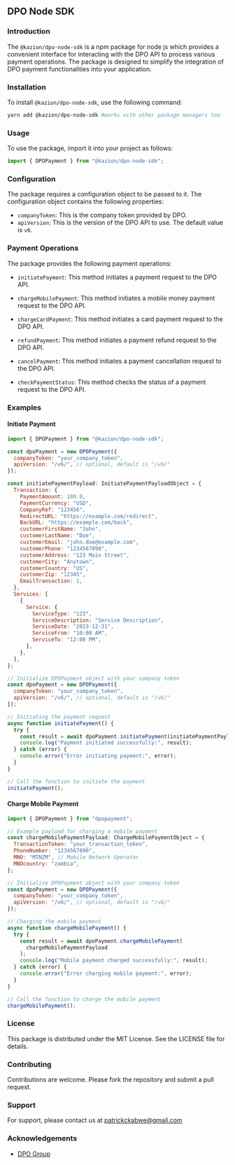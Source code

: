 ## DPO Node SDK

### Introduction

The `@kazion/dpo-node-sdk` is a npm package for node js which provides a convenient interface for interacting with the DPO API to process various payment operations. The package is designed to simplify the integration of DPO payment functionalities into your application.

### Installation

To install `@kazion/dpo-node-sdk`, use the following command:

```bash
yarn add @kazion/dpo-node-sdk #works with other package managers too
```

### Usage

To use the package, import it into your project as follows:

```javascript
import { DPOPayment } from "@kazion/dpo-node-sdk";
```

### Configuration

The package requires a configuration object to be passed to it. The configuration object contains the following properties:

- `companyToken`: This is the company token provided by DPO.
- `apiVersion`: This is the version of the DPO API to use. The default value is `v6`.

### Payment Operations

The package provides the following payment operations:

- `initiatePayment`: This method initiates a payment request to the DPO API.

- `chargeMobilePayment`: This method initiates a mobile money payment request to the DPO API.

- `chargeCardPayment`: This method initiates a card payment request to the DPO API.

- `refundPayment`: This method initiates a payment refund request to the DPO API.

- `cancelPayment`: This method initiates a payment cancellation request to the DPO API.

- `checkPaymentStatus`: This method checks the status of a payment request to the DPO API.

### Examples

#### Initiate Payment

```javascript
import { DPOPayment } from "@kazion/dpo-node-sdk";

const dpoPayment = new DPOPayment({
  companyToken: "your_company_token",
  apiVersion: "/v6/", // optional, default is "/v6/"
});

const initiatePaymentPayload: InitiatePaymentPayloadObject = {
  Transaction: {
    PaymentAmount: 100.0,
    PaymentCurrency: "USD",
    CompanyRef: "123456",
    RedirectURL: "https://example.com/redirect",
    BackURL: "https://example.com/back",
    customerFirstName: "John",
    customerLastName: "Doe",
    customerEmail: "john.doe@example.com",
    customerPhone: "1234567890",
    customerAddress: "123 Main Street",
    customerCity: "Anytown",
    customerCountry: "US",
    customerZip: "12345",
    EmailTransaction: 1,
  },
  Services: [
    {
      Service: {
        ServiceType: "123",
        ServiceDescription: "Service Description",
        ServiceDate: "2023-12-31",
        ServiceFrom: "10:00 AM",
        ServiceTo: "12:00 PM",
      },
    },
  ],
};

// Initialize DPOPayment object with your company token
const dpoPayment = new DPOPayment({
  companyToken: "your_company_token",
  apiVersion: "/v6/", // optional, default is "/v6/"
});

// Initiating the payment request
async function initiatePayment() {
  try {
    const result = await dpoPayment.initiatePayment(initiatePaymentPayload);
    console.log("Payment initiated successfully:", result);
  } catch (error) {
    console.error("Error initiating payment:", error);
  }
}

// Call the function to initiate the payment
initiatePayment();
```

#### Charge Mobile Payment

```javascript
import { DPOPayment } from "dpopayment";

// Example payload for charging a mobile payment
const chargeMobilePaymentPayload: ChargeMobilePaymentObject = {
  TransactionToken: "your_transaction_token",
  PhoneNumber: "1234567890",
  MNO: "MTNZM", // Mobile Network Operator
  MNOcountry: "zambia",
};

// Initialize DPOPayment object with your company token
const dpoPayment = new DPOPayment({
  companyToken: "your_company_token",
  apiVersion: "/v6/", // optional, default is "/v6/"
});

// Charging the mobile payment
async function chargeMobilePayment() {
  try {
    const result = await dpoPayment.chargeMobilePayment(
      chargeMobilePaymentPayload
    );
    console.log("Mobile payment charged successfully:", result);
  } catch (error) {
    console.error("Error charging mobile payment:", error);
  }
}

// Call the function to charge the mobile payment
chargeMobilePayment();
```

### License

This package is distributed under the MIT License. See the LICENSE file for details.

### Contributing

Contributions are welcome. Please fork the repository and submit a pull request.

### Support

For support, please contact us at patrickckabwe@gmail.com

### Acknowledgements

- [DPO Group](https://www.directpay.online/)
